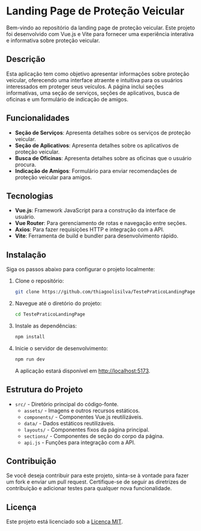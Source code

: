 # Landing Page de Proteção Veicular

Bem-vindo ao repositório da landing page de proteção veicular. Este projeto foi desenvolvido com Vue.js e Vite para fornecer uma experiência interativa e informativa sobre proteção veicular.

## Descrição

Esta aplicação tem como objetivo apresentar informações sobre proteção veicular, oferecendo uma interface atraente e intuitiva para os usuários interessados em proteger seus veículos. A página inclui seções informativas, uma seção de serviços, seções de aplicativos, busca de oficinas e um formulário de indicação de amigos.

## Funcionalidades

- **Seção de Serviços**: Apresenta detalhes sobre os serviços de proteção veicular.
- **Seção de Aplicativos**: Apresenta detalhes sobre os aplicativos de proteção veicular.
- **Busca de Oficinas**: Apresenta detalhes sobre as oficinas que o usuário procura.
- **Indicação de Amigos**: Formulário para enviar recomendações de proteção veicular para amigos.

## Tecnologias

- **Vue.js**: Framework JavaScript para a construção da interface de usuário.
- **Vue Router**: Para gerenciamento de rotas e navegação entre seções.
- **Axios**: Para fazer requisições HTTP e integração com a API.
- **Vite**: Ferramenta de build e bundler para desenvolvimento rápido.

## Instalação

Siga os passos abaixo para configurar o projeto localmente:

1. Clone o repositório:

    ```bash
    git clone https://github.com/thiagoolisilva/TestePraticoLandingPage.git
    ```

2. Navegue até o diretório do projeto:

    ```bash
    cd TestePraticoLandingPage
    ```

3. Instale as dependências:

    ```bash
    npm install
    ```

4. Inicie o servidor de desenvolvimento:

    ```bash
    npm run dev
    ```

    A aplicação estará disponível em [http://localhost:5173](http://localhost:5173).

## Estrutura do Projeto

- `src/` - Diretório principal do código-fonte.
  - `assets/` - Imagens e outros recursos estáticos.
  - `components/` - Componentes Vue.js reutilizáveis.
  - `data/` - Dados estáticos reutilizáveis.
  - `layouts/` - Componentes fixos da página principal.
  - `sections/` - Componentes de seção do corpo da página.
  - `api.js` - Funções para integração com a API.

## Contribuição

Se você deseja contribuir para este projeto, sinta-se à vontade para fazer um fork e enviar um pull request. Certifique-se de seguir as diretrizes de contribuição e adicionar testes para qualquer nova funcionalidade.

## Licença

Este projeto está licenciado sob a [Licença MIT](LICENSE).
